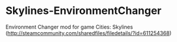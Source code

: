 # Skylines-EnvironmentChanger
Environment Changer mod for game Cities: Skylines (http://steamcommunity.com/sharedfiles/filedetails/?id=611254368)
